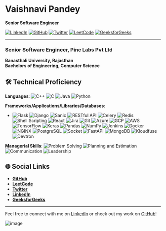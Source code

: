 # Vaishnavi Pandey

**Senior Software Engineer**

[![LinkedIn](https://img.shields.io/badge/LinkedIn-Connect-blue)](https://www.linkedin.com/in/vaishnavi-pandey)
[![GitHub](https://img.shields.io/badge/GitHub-Follow-black)](https://github.com/vaishnavipandey)
[![Twitter](https://img.shields.io/badge/Twitter-Follow-blue)](https://twitter.com/vaishnavipandey)
[![LeetCode](https://img.shields.io/badge/LeetCode-Solve-orange)](https://leetcode.com/u/sk4ze/)
[![GeeksforGeeks](https://img.shields.io/badge/GeeksforGeeks-Profile-green)](https://www.geeksforgeeks.org/user/vaishnavipandey)

---



### Senior Software Engineer, Pine Labs Pvt Ltd


**Banasthali University, Rajasthan**  
**Bachelors of Engineering, Computer Science**  

## 🛠 Technical Proficiency
**Languages**:
![C++](https://img.shields.io/badge/-C++-00599C?logo=c%2B%2B&logoColor=white) ![C](https://img.shields.io/badge/-C-A8B9CC?logo=c&logoColor=white) ![Java](https://img.shields.io/badge/-Java-007396?logo=java&logoColor=white) ![Python](https://img.shields.io/badge/-Python-3776AB?logo=python&logoColor=white)

**Frameworks/Applications/Libraries/Databases**:
- ![Flask](https://img.shields.io/badge/-Flask-000000?logo=flask&logoColor=white) ![Django](https://img.shields.io/badge/-Django-092E20?logo=django&logoColor=white) ![Sanic](https://img.shields.io/badge/-Sanic-0C4B33?logo=sanic&logoColor=white) ![RESTful API](https://img.shields.io/badge/-RESTful%20API-009688?logo=api&logoColor=white) ![Celery](https://img.shields.io/badge/-Celery-37814A?logo=celery&logoColor=white) ![Redis](https://img.shields.io/badge/-Redis-DC382D?logo=redis&logoColor=white) ![Shell Scripting](https://img.shields.io/badge/-Shell%20Scripting-4EAA25?logo=gnu-bash&logoColor=white) ![React](https://img.shields.io/badge/-React-61DAFB?logo=react&logoColor=black) ![Jira](https://img.shields.io/badge/-Jira-0052CC?logo=jira&logoColor=white) ![Git](https://img.shields.io/badge/-Git-F05032?logo=git&logoColor=white) ![Azure](https://img.shields.io/badge/-Azure-0078D4?logo=microsoft-azure&logoColor=white) ![GCP](https://img.shields.io/badge/-GCP-4285F4?logo=google-cloud&logoColor=white) ![AWS](https://img.shields.io/badge/-AWS-232F3E?logo=amazon-aws&logoColor=white) ![TensorFlow](https://img.shields.io/badge/-TensorFlow-FF6F00?logo=tensorflow&logoColor=white) ![Keras](https://img.shields.io/badge/-Keras-D00000?logo=keras&logoColor=white) ![Pandas](https://img.shields.io/badge/-Pandas-150458?logo=pandas&logoColor=white)
 ![NumPy](https://img.shields.io/badge/-NumPy-013243?logo=numpy&logoColor=white)
 ![Jenkins](https://img.shields.io/badge/-Jenkins-D24939?logo=jenkins&logoColor=white)
 ![Docker](https://img.shields.io/badge/-Docker-2496ED?logo=docker&logoColor=white)
 ![NGINX](https://img.shields.io/badge/-NGINX-009639?logo=nginx&logoColor=white)
 ![PostgreSQL](https://img.shields.io/badge/-PostgreSQL-336791?logo=postgresql&logoColor=white)
 ![Socket](https://img.shields.io/badge/-Socket-008080?logo=socket.io&logoColor=white)
 ![FastAPI](https://img.shields.io/badge/-FastAPI-009688?logo=fastapi&logoColor=white)
 ![MongoDB](https://img.shields.io/badge/-MongoDB-47A248?logo=mongodb&logoColor=white)
 ![Kloudfuse](https://img.shields.io/badge/-Kloudfuse-232F3E?logo=kloudfuse&logoColor=white)
 ![Devtron](https://img.shields.io/badge/-Devtron-0033CC?logo=devtron&logoColor=white)

**Managerial Skills**:
 ![Problem Solving](https://img.shields.io/badge/-Problem%20Solving-2D9CDB)
 ![Planning and Estimation](https://img.shields.io/badge/-Planning%20and%20Estimation-FFAA00)
 ![Communication](https://img.shields.io/badge/-Communication-3F3D56)
 ![Leadership](https://img.shields.io/badge/-Leadership-4CAF50)


## 🌐 Social Links
- **[GitHub](https://github.com/vaishnavipandey)**
- **[LeetCode](https://leetcode.com/u/sk4ze/)**
- **[Twitter](https://twitter.com/vaishnavipandey)**
- **[LinkedIn](https://www.linkedin.com/in/vaishnavi-pandey)**
- **[GeeksforGeeks](https://www.geeksforgeeks.org/user/vaishnavipandey)**

---

Feel free to connect with me on [LinkedIn](https://www.linkedin.com/in/vaishnavi-pandey) or check out my work on [GitHub](https://github.com/vaishnavipandey)!


![image](https://github.com/vishu1089/vishu1089/assets/36892963/8354c7e8-0c20-46af-a36c-9783ce215371)

